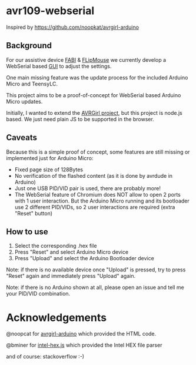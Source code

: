 # avr109-webserial

Inspired by https://github.com/noopkat/avrgirl-arduino

## Background

For our assistive device [FABI](https://github.com/asterics/fabi) & [FLipMouse](https://github.com/asterics/flipmouse) we currently develop a WebSerial based [GUI](https://github.com/asterics/Addon-Bluetooth-WebGUI) to adjust the settings.

One main missing feature was the update process for the included Arduino Micro and TeensyLC.

This project aims to be a proof-of-concept for WebSerial based Arduino Micro updates.

Initially, I wanted to extend the [AVRGirl project](https://github.com/noopkat/avrgirl-arduino), but this project is node.js based. We just need plain JS to be supported in the browser.

## Caveats

Because this is a simple proof of concept, some features are still missing or implemented just for Arduino Micro:
* Fixed page size of 128Bytes
* No verification of the flashed content (as it is done by avrdude in Arduino)
* Just one USB PID/VID pair is used, there are probably more!
* The WebSerial feature of Chromium does NOT allow to open 2 ports with 1 user interaction. But the Arduino Micro running and its bootloader use 2 different PID/VIDs, so 2 user interactions are required (extra "Reset" button)

## How to use

1. Select the corresponding .hex file
2. Press "Reset" and select Arduino Micro device
3. Press "Upload" and select the Arduino Bootloader device

Note: if there is no available device once "Upload" is pressed, try to press "Reset" again and immediately press "Upload" again.

Note: if there is no Arduino shown at all, please open an issue and tell me your PID/VID combination.

# Acknowledgements

@noopcat for [avrgirl-arduino](https://github.com/noopkat/avrgirl-arduino) which provided the HTML code.

@bminer for [intel-hex.js](https://github.com/bminer/intel-hex.js) which provided the Intel HEX file parser

and of course: stackoverflow :-)


